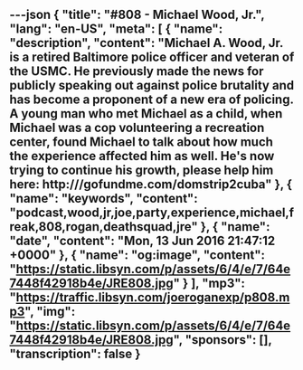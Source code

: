 ---json
{
  "title": "#808 - Michael Wood, Jr.",
  "lang": "en-US",
  "meta": [
    {
      "name": "description",
      "content": "Michael A. Wood, Jr. is a retired Baltimore police officer and veteran of the USMC. He previously made the news for publicly speaking out against police brutality and has become a proponent of a new era of policing. A young man who met Michael as a child, when Michael was a cop volunteering a recreation center, found Michael to talk about how much the experience affected him as well. He's now trying to continue his growth, please help him here: http:///gofundme.com/domstrip2cuba"
    },
    {
      "name": "keywords",
      "content": "podcast,wood,jr,joe,party,experience,michael,freak,808,rogan,deathsquad,jre"
    },
    {
      "name": "date",
      "content": "Mon, 13 Jun 2016 21:47:12 +0000"
    },
    {
      "name": "og:image",
      "content": "https://static.libsyn.com/p/assets/6/4/e/7/64e7448f42918b4e/JRE808.jpg"
    }
  ],
  "mp3": "https://traffic.libsyn.com/joeroganexp/p808.mp3",
  "img": "https://static.libsyn.com/p/assets/6/4/e/7/64e7448f42918b4e/JRE808.jpg",
  "sponsors": [],
  "transcription": false
}
---
<episode-header />

<timemark seconds="0" />

<transcribe-call-to-action />

<episode-footer />